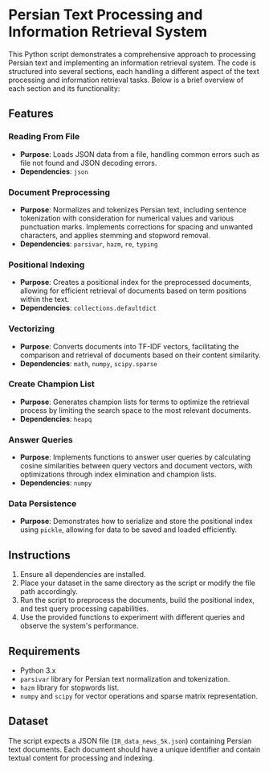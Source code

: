 # Persian Text Processing and Information Retrieval System

This Python script demonstrates a comprehensive approach to processing Persian text and implementing an information retrieval system. The code is structured into several sections, each handling a different aspect of the text processing and information retrieval tasks. Below is a brief overview of each section and its functionality:

## Features

### Reading From File
- **Purpose**: Loads JSON data from a file, handling common errors such as file not found and JSON decoding errors.
- **Dependencies**: `json`

### Document Preprocessing
- **Purpose**: Normalizes and tokenizes Persian text, including sentence tokenization with consideration for numerical values and various punctuation marks. Implements corrections for spacing and unwanted characters, and applies stemming and stopword removal.
- **Dependencies**: `parsivar`, `hazm`, `re`, `typing`

### Positional Indexing
- **Purpose**: Creates a positional index for the preprocessed documents, allowing for efficient retrieval of documents based on term positions within the text.
- **Dependencies**: `collections.defaultdict`

### Vectorizing
- **Purpose**: Converts documents into TF-IDF vectors, facilitating the comparison and retrieval of documents based on their content similarity.
- **Dependencies**: `math`, `numpy`, `scipy.sparse`

### Create Champion List
- **Purpose**: Generates champion lists for terms to optimize the retrieval process by limiting the search space to the most relevant documents.
- **Dependencies**: `heapq`

### Answer Queries
- **Purpose**: Implements functions to answer user queries by calculating cosine similarities between query vectors and document vectors, with optimizations through index elimination and champion lists.
- **Dependencies**: `numpy`

### Data Persistence
- **Purpose**: Demonstrates how to serialize and store the positional index using `pickle`, allowing for data to be saved and loaded efficiently.

## Instructions

1. Ensure all dependencies are installed.
2. Place your dataset in the same directory as the script or modify the file path accordingly.
3. Run the script to preprocess the documents, build the positional index, and test query processing capabilities.
4. Use the provided functions to experiment with different queries and observe the system's performance.

## Requirements

- Python 3.x
- `parsivar` library for Persian text normalization and tokenization.
- `hazm` library for stopwords list.
- `numpy` and `scipy` for vector operations and sparse matrix representation.

## Dataset

The script expects a JSON file (`IR_data_news_5k.json`) containing Persian text documents. Each document should have a unique identifier and contain textual content for processing and indexing.
